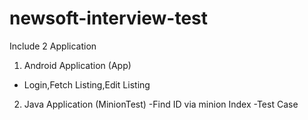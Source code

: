 # newsoft-interview-test

Include 2 Application
1. Android Application (App)
  - Login,Fetch Listing,Edit Listing
2. Java Application (MinionTest)
  -Find ID via minion Index
  -Test Case
